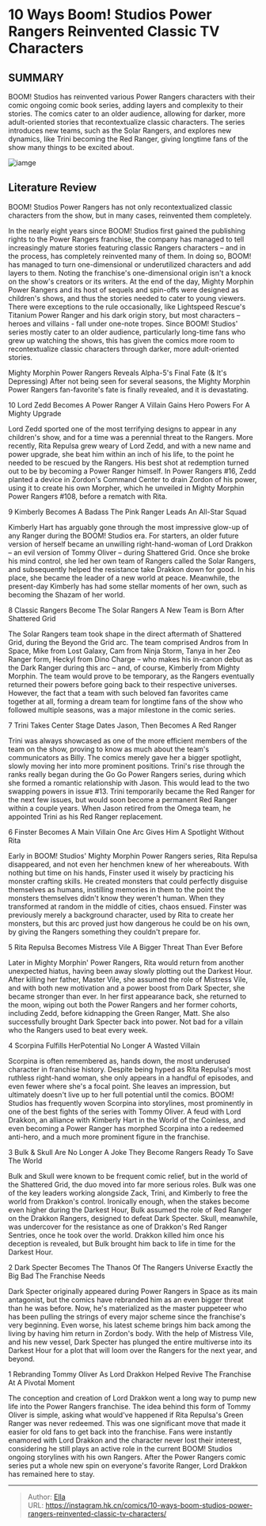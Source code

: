 # 10 Ways Boom! Studios Power Rangers Reinvented Classic TV Characters


## SUMMARY 


 BOOM! Studios has reinvented various 
Power Rangers
 characters with their comic ongoing comic book series, adding layers and complexity to their stories. 
 The comics cater to an older audience, allowing for darker, more adult-oriented stories that recontextualize classic characters. 
 The series introduces new teams, such as the Solar Rangers, and explores new dynamics, like Trini becoming the Red Ranger, giving longtime fans of the show many things to be excited about. 

![iamge](https://static1.srcdn.com/wordpress/wp-content/uploads/2022/04/Power-Rangers-comics-full-team-featured.jpg)

## Literature Review

BOOM! Studios Power Rangers has not only recontextualized classic characters from the show, but in many cases, reinvented them completely.




In the nearly eight years since BOOM! Studios first gained the publishing rights to the Power Rangers franchise, the company has managed to tell increasingly mature stories featuring classic Rangers characters – and in the process, has completely reinvented many of them. In doing so, BOOM! has managed to turn one-dimensional or underutilized characters and add layers to them.
Noting the franchise&#39;s one-dimensional origin isn&#39;t a knock on the show&#39;s creators or its writers. At the end of the day, Mighty Morphin Power Rangers and its host of sequels and spin-offs were designed as children&#39;s shows, and thus the stories needed to cater to young viewers. There were exceptions to the rule occasionally, like Lightspeed Rescue&#39;s Titanium Power Ranger and his dark origin story, but most characters – heroes and villains - fall under one-note tropes. Since BOOM! Studios&#39; series mostly cater to an older audience, particularly long-time fans who grew up watching the shows, this has given the comics more room to recontextualize classic characters through darker, more adult-oriented stories.
            
 
 Mighty Morphin Power Rangers Reveals Alpha-5&#39;s Final Fate (&amp; It&#39;s Depressing) 
After not being seen for several seasons, the Mighty Morphin Power Rangers fan-favorite&#39;s fate is finally revealed, and it is devastating.












 








 10  Lord Zedd Becomes A Power Ranger 
A Villain Gains Hero Powers For A Mighty Upgrade
        

Lord Zedd sported one of the most terrifying designs to appear in any children&#39;s show, and for a time was a perennial threat to the Rangers. More recently, Rita Repulsa grew weary of Lord Zedd, and with a new name and power upgrade, she beat him within an inch of his life, to the point he needed to be rescued by the Rangers. His best shot at redemption turned out to be by becoming a Power Ranger himself. In Power Rangers #16, Zedd planted a device in Zordon&#39;s Command Center to drain Zordon of his power, using it to create his own Morpher, which he unveiled in Mighty Morphin Power Rangers #108, before a rematch with Rita.





 9  Kimberly Becomes A Badass 
The Pink Ranger Leads An All-Star Squad
        

Kimberly Hart has arguably gone through the most impressive glow-up of any Ranger during the BOOM! Studios era. For starters, an older future version of herself became an unwilling right-hand-woman of Lord Drakkon – an evil version of Tommy Oliver – during Shattered Grid. Once she broke his mind control, she led her own team of Rangers called the Solar Rangers, and subsequently helped the resistance take Drakkon down for good. In his place, she became the leader of a new world at peace. Meanwhile, the present-day Kimberly has had some stellar moments of her own, such as becoming the Shazam of her world.





 8  Classic Rangers Become The Solar Rangers 
A New Team is Born After Shattered Grid


 







The Solar Rangers team took shape in the direct aftermath of Shattered Grid, during the Beyond the Grid arc. The team comprised Andros from In Space, Mike from Lost Galaxy, Cam from Ninja Storm, Tanya in her Zeo Ranger form, Heckyl from Dino Charge – who makes his in-canon debut as the Dark Ranger during this arc – and, of course, Kimberly from Mighty Morphin. The team would prove to be temporary, as the Rangers eventually returned their powers before going back to their respective universes. However, the fact that a team with such beloved fan favorites came together at all, forming a dream team for longtime fans of the show who followed multiple seasons, was a major milestone in the comic series.





 7  Trini Takes Center Stage 
Dates Jason, Then Becomes A Red Ranger


 







Trini was always showcased as one of the more efficient members of the team on the show, proving to know as much about the team&#39;s communicators as Billy. The comics merely gave her a bigger spotlight, slowly moving her into more prominent positions. Trini&#39;s rise through the ranks really began during the Go Go Power Rangers series, during which she formed a romantic relationship with Jason. This would lead to the two swapping powers in issue #13. Trini temporarily became the Red Ranger for the next few issues, but would soon become a permanent Red Ranger within a couple years. When Jason retired from the Omega team, he appointed Trini as his Red Ranger replacement.





 6  Finster Becomes A Main Villain 
One Arc Gives Him A Spotlight Without Rita
        

Early in BOOM! Studios&#39; Mighty Morphin Power Rangers series, Rita Repulsa disappeared, and not even her henchmen knew of her whereabouts. With nothing but time on his hands, Finster used it wisely by practicing his monster crafting skills. He created monsters that could perfectly disguise themselves as humans, instilling memories in them to the point the monsters themselves didn&#39;t know they weren&#39;t human. When they transformed at random in the middle of cities, chaos ensued. Finster was previously merely a background character, used by Rita to create her monsters, but this arc proved just how dangerous he could be on his own, by giving the Rangers something they couldn&#39;t prepare for.





 5  Rita Repulsa Becomes Mistress Vile 
A Bigger Threat Than Ever Before
        

Later in Mighty Morphin&#39; Power Rangers, Rita would return from another unexpected hiatus, having been away slowly plotting out the Darkest Hour. After killing her father, Master Vile, she assumed the role of Mistress Vile, and with both new motivation and a power boost from Dark Specter, she became stronger than ever. In her first appearance back, she returned to the moon, wiping out both the Power Rangers and her former cohorts, including Zedd, before kidnapping the Green Ranger, Matt. She also successfully brought Dark Specter back into power. Not bad for a villain who the Rangers used to beat every week.





 4  Scorpina Fulfills HerPotential 
No Longer A Wasted Villain


 







Scorpina is often remembered as, hands down, the most underused character in franchise history. Despite being hyped as Rita Repulsa&#39;s most ruthless right-hand woman, she only appears in a handful of episodes, and even fewer where she&#39;s a focal point. She leaves an impression, but ultimately doesn&#39;t live up to her full potential until the comics. BOOM! Studios has frequently woven Scorpina into storylines, most prominently in one of the best fights of the series with Tommy Oliver. A feud with Lord Drakkon, an alliance with Kimberly Hart in the World of the Coinless, and even becoming a Power Ranger has morphed Scorpina into a redeemed anti-hero, and a much more prominent figure in the franchise.





 3  Bulk &amp; Skull Are No Longer A Joke 
They Become Rangers Ready To Save The World
        

Bulk and Skull were known to be frequent comic relief, but in the world of the Shattered Grid, the duo moved into far more serious roles. Bulk was one of the key leaders working alongside Zack, Trini, and Kimberly to free the world from Drakkon&#39;s control. Ironically enough, when the stakes become even higher during the Darkest Hour, Bulk assumed the role of Red Ranger on the Drakkon Rangers, designed to defeat Dark Specter. Skull, meanwhile, was undercover for the resistance as one of Drakkon&#39;s Red Ranger Sentries, once he took over the world. Drakkon killed him once his deception is revealed, but Bulk brought him back to life in time for the Darkest Hour.





 2  Dark Specter Becomes The Thanos Of The Rangers Universe 
Exactly the Big Bad The Franchise Needs
        

Dark Specter originally appeared during Power Rangers in Space as its main antagonist, but the comics have rebranded him as an even bigger threat than he was before. Now, he&#39;s materialized as the master puppeteer who has been pulling the strings of every major scheme since the franchise&#39;s very beginning. Even worse, his latest scheme brings him back among the living by having him return in Zordon&#39;s body. With the help of Mistress Vile, and his new vessel, Dark Specter has plunged the entire multiverse into its Darkest Hour for a plot that will loom over the Rangers for the next year, and beyond.





 1  Rebranding Tommy Oliver As Lord Drakkon 
Helped Revive The Franchise At A Pivotal Moment
        

The conception and creation of Lord Drakkon went a long way to pump new life into the Power Rangers franchise. The idea behind this form of Tommy Oliver is simple, asking what would&#39;ve happened if Rita Repulsa&#39;s Green Ranger was never redeemed. This was one significant move that made it easier for old fans to get back into the franchise. Fans were instantly enamored with Lord Drakkon and the character never lost their interest, considering he still plays an active role in the current BOOM! Studios ongoing storylines with his own Rangers. After the Power Rangers comic series put a whole new spin on everyone&#39;s favorite Ranger, Lord Drakkon has remained here to stay. 

---

> Author: [Ella](https://instagram.hk.cn/)  
> URL: https://instagram.hk.cn/comics/10-ways-boom-studios-power-rangers-reinvented-classic-tv-characters/  

